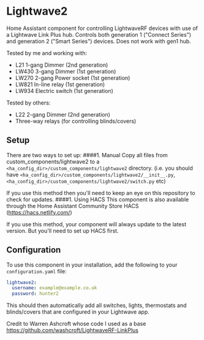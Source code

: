 # Lightwave2

Home Assistant component for controlling LightwaveRF devices with use of a Lightwave Link Plus hub. Controls both generation 1 ("Connect Series") and generation 2 ("Smart Series") devices. Does not work with gen1 hub.

Tested by me and working with:

- L21 1-gang Dimmer (2nd generation)
- LW430 3-gang Dimmer (1st generation)
- LW270 2-gang Power socket (1st generation)
- LW821 In-line relay (1st generation)
- LW934 Electric switch (1st generation)

Tested by others:

- L22 2-gang Dimmer (2nd generation)
- Three-way relays (for controlling blinds/covers)

## Setup
There are two ways to set up:
####1. Manual
Copy all files from custom_components/lightwave2 to a `<ha_config_dir>/custom_components/lightwave2` directory. (i.e. you should have `<ha_config_dir>/custom_components/lightwave2/__init__.py`, `<ha_config_dir>/custom_components/lightwave2/switch.py` etc)

If you use this method then you'll need to keep an eye on this repository to check for updates.
####1. Using HACS
This component is also available through the Home Assistant Community Store HACS (https://hacs.netlify.com/)

If you use this method, your component will always update to the latest version. But you'll need to set up HACS first.
## Configuration

To use this component in your installation, add the following to your `configuration.yaml` file:

```yaml
lightwave2:
  username: example@example.co.uk
  password: hunter2
```

This should then automatically add all switches, lights, thermostats and blinds/covers that are configured in your Lightwave app.

Credit to Warren Ashcroft whose code I used as a base https://github.com/washcroft/LightwaveRF-LinkPlus
